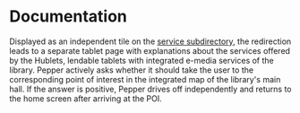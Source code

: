 # Documentation
Displayed as an independent tile on the [service subdirectory](/../main/subdir-service), the redirection leads to a separate tablet page with explanations about the services offered by the Hublets, lendable tablets with integrated e-media services of the library. Pepper actively asks whether it should take the user to the corresponding point of interest in the integrated map of the library's main hall. If the answer is positive, Pepper drives off independently and returns to the home screen after arriving at the POI.
